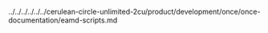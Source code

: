 ../../../../../../cerulean-circle-unlimited-2cu/product/development/once/once-documentation/eamd-scripts.md